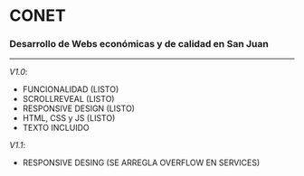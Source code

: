 # CONET 
### Desarrollo de Webs económicas y de calidad en San Juan

* * *

*V1.0*:
- FUNCIONALIDAD (LISTO)
- SCROLLREVEAL (LISTO)
- RESPONSIVE DESIGN (LISTO)
- HTML, CSS y JS (LISTO)
- TEXTO INCLUIDO 

*V1.1*:
- RESPONSIVE DESING (SE ARREGLA OVERFLOW EN SERVICES)
